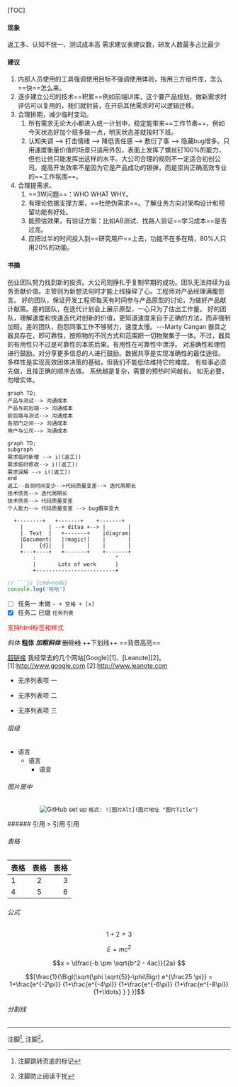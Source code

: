 [TOC]

#### 现象
返工多、认知不统一、测试成本高
需求建议表建议数，研发人数最多占比最少
#### 建议
1. 内部人员使用的工具强调使用目标不强调使用体验，拖用三方组件库，怎么==快==怎么来。
2. 逐步建立公司的技术==积累==例如前端UI库，这个要产品规划，做新需求时评估可以复用的，我们就封装，在开启其他需求时可以逻辑迁移。
3. 合理排期，减少临时变动。
    1. 所有需求无论大小都进入统一计划中，稳定能带来==工作节奏==，例如今天状态好加个班多做一点，明天状态差就按时下班。
    2. 认知失调 --> 打击情绪 --> 降低责任感 --> 敷衍了事 --> 隐藏bug增多。只用速度衡量价值的场景只适用外包，表面上发挥了螺丝钉100%的能力，但也让他只能发挥出这样的水平。大公司合理的规则不一定适合初创公司。提高开发效率不是因为它是产品成功的银弹，而是崇尚正确高效专业的==工作氛围==。
4. 合理提需求。
    1. ==3W问题==：WHO WHAT WHY。
    2. 有理论依据支撑方案，==杜绝伪需求==。了解业务方向对架构设计和预留功能有好处。
    3. 能预估效果，有验证方案：比如AB测试、找路人验证==学习成本==是否过高。
    4. 应把过半的时间投入到==研究用户==上去，功能不在多在精，80%人只用20%的功能。
#### 书摘
创业团队努力找到新的投资。大公司则挣扎于复制早期的成功。团队无法持续为业务贡献价值。主管则为新想法何时才能上线操碎了心。工程师对产品经理满腹怨言。
好的团队，保证开发工程师每天有时间参与产品原型的讨论，为做好产品献计献策。差的团队，在迭代计划会上展示原型，一心只为了估出工作量。
好的团队，理解速度和快速迭代对创新的价值，更知道速度来自于正确的方法，而非强制加班。差的团队，抱怨同事工作不够努力，速度太慢。---Marty Cangan
器具之器具存在，即可靠性，按照物的不同方式和范围把一切物聚集于一体。不过，器具的有用性只不过是可靠性的本质后果。有用性在可靠性中漂浮。
对准确性和理性进行鼓励。对分享更多信息的人进行鼓励。数据共享是实现准确性的最佳途径。
多样性是实现高效团体决策的基础，但我们不能低估维持它的难度。
有些事必须先做，且按正确的顺序去做。
系统越是复杂，需要的预热时间越长。
如无必要，勿增实体。
```mermaid
graph TD;
产品与测试--> 沟通成本
产品与前后端--> 沟通成本
前后端与测试--> 沟通成本
各部门之间--> 沟通成本
用户与公司--> 沟通成本
```
```mermaid
graph TD;
subgraph  
需求临时新增 --> i((返工))
需求临时修改--> i((返工))
需求误解 --> i((返工))
end
返工--自测时间变少-->代码质量变差--> 迭代周期长
技术债务--> 迭代周期长
技术债务--> 代码质量变差
个人能力--> 代码质量变差 --> bug概率变大
```
```ditaa {cmd=true}
  +--------+   +-------+    +-------+
    |        | --+ ditaa +--> |       |
    |  Text  |   +-------+    |diagram|
    |Document|   |!magic!|    |       |
    |     {d}|   |       |    |       |
    +---+----+   +-------+    +-------+
        :                         ^
        |       Lots of work      |
        +-------------------------+
```
```js {cmd=node}
// ```js {cmd=node}
console.log('哈哈')
```
<!-- 注释不显示 -->

- [ ] 任务一 未做 `- + 空格 + [x]`
- [x] 任务二 已做 `任务列表`

<div style='color: red;'>
    支持html标签和样式
</div>

*斜体*
**粗体**
***加粗斜体***
~~删除线~~
++下划线++
==背景高亮==

[超链接](https://www.jianshu.com/u/16d77399d3a7 "择势勤")
我经常去的几个网站[Google][1]、[Leanote][2]。
[1]:http://www.google.com 
[2]:http://www.leanote.com



* 无序列表项 一
+ 无序列表项 二
- 无序列表项 三
###### 层级
- 语言
	- 语言  
		- 语言
###### 图片居中
<center>  <!--开始居中对齐-->

![GitHub set up](http://zh.mweb.im/asset/img/set-up-git.gif "图片Title")
`格式: ![图片Alt](图片地址 "图片Title")`

</center> <!--结束居中对齐-->  
###### 引用
> 引用
引用

###### 表格
|表格|表格|表格|
|-|:-:|-:|
|1|2|3|
|4|5|6|

###### 公式   
$$ 1+2=3 $$
```math
E = mc^2
```
```math
x = \dfrac{-b \pm \sqrt{b^2 - 4ac}}{2a} 
```
```math
[\frac{1}{\Bigl(\sqrt{\phi \sqrt{5}}-\phi\Bigr) e^{\frac25 \pi}} =
1+\frac{e^{-2\pi}} {1+\frac{e^{-4\pi}} {1+\frac{e^{-6\pi}}
{1+\frac{e^{-8\pi}} {1+\ldots} } } }]
```

###### 分割线

---

注脚[^1], 注脚[^2]。
[^1]:注脚跳转页底的标记
[^2]:注脚防止阅读干扰